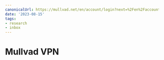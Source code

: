 ```yaml
---
canonicalUrl: https://mullvad.net/en/account/login?next=%2Fen%2Faccount
date: '2023-08-15'
tags:
- research
- inbox
---
```


# Mullvad VPN